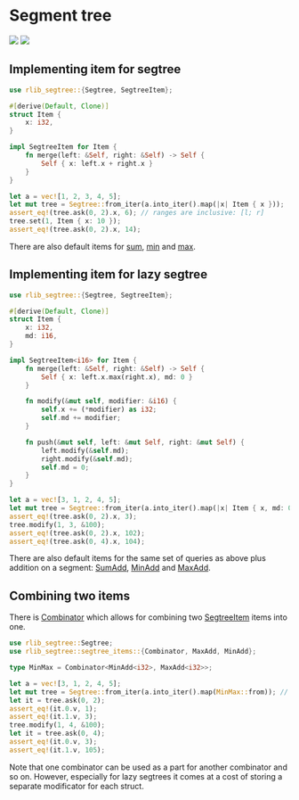 # Segment tree

[![](https://github.com/maksim1744/rlib/actions/workflows/ci.yml/badge.svg)](https://github.com/maksim1744/rlib/tree/main/rlib/segtree/tests) [![](https://img.shields.io/badge/Docs-github--pages-blue)](https://maksim1744.github.io/rlib/rlib_segtree/index.html)

## Implementing item for segtree

```rust
use rlib_segtree::{Segtree, SegtreeItem};

#[derive(Default, Clone)]
struct Item {
    x: i32,
}

impl SegtreeItem for Item {
    fn merge(left: &Self, right: &Self) -> Self {
        Self { x: left.x + right.x }
    }
}

let a = vec![1, 2, 3, 4, 5];
let mut tree = Segtree::from_iter(a.into_iter().map(|x| Item { x }));
assert_eq!(tree.ask(0, 2).x, 6); // ranges are inclusive: [l; r]
tree.set(1, Item { x: 10 });
assert_eq!(tree.ask(0, 2).x, 14);
```

There are also default items for [sum](https://maksim1744.github.io/rlib/rlib_segtree/segtree_items/struct.Sum.html), [min](https://maksim1744.github.io/rlib/rlib_segtree/segtree_items/struct.Min.html) and [max](https://maksim1744.github.io/rlib/rlib_segtree/segtree_items/struct.Max.html).

## Implementing item for lazy segtree

```rust
use rlib_segtree::{Segtree, SegtreeItem};

#[derive(Default, Clone)]
struct Item {
    x: i32,
    md: i16,
}

impl SegtreeItem<i16> for Item {
    fn merge(left: &Self, right: &Self) -> Self {
        Self { x: left.x.max(right.x), md: 0 }
    }

    fn modify(&mut self, modifier: &i16) {
        self.x += (*modifier) as i32;
        self.md += modifier;
    }

    fn push(&mut self, left: &mut Self, right: &mut Self) {
        left.modify(&self.md);
        right.modify(&self.md);
        self.md = 0;
    }
}

let a = vec![3, 1, 2, 4, 5];
let mut tree = Segtree::from_iter(a.into_iter().map(|x| Item { x, md: 0 }));
assert_eq!(tree.ask(0, 2).x, 3);
tree.modify(1, 3, &100);
assert_eq!(tree.ask(0, 2).x, 102);
assert_eq!(tree.ask(0, 4).x, 104);
```

There are also default items for the same set of queries as above plus addition on a segment: [SumAdd](https://maksim1744.github.io/rlib/rlib_segtree/segtree_items/struct.SumAdd.html), [MinAdd](https://maksim1744.github.io/rlib/rlib_segtree/segtree_items/struct.MinAdd.html) and [MaxAdd](https://maksim1744.github.io/rlib/rlib_segtree/segtree_items/struct.MaxAdd.html).

## Combining two items

There is [Combinator](https://maksim1744.github.io/rlib/rlib_segtree/segtree_items/struct.Combinator.html) which allows for combining two [SegtreeItem](https://maksim1744.github.io/rlib/rlib_segtree/segtree/trait.SegtreeItem.html) items into one.

```rust
use rlib_segtree::Segtree;
use rlib_segtree::segtree_items::{Combinator, MaxAdd, MinAdd};

type MinMax = Combinator<MinAdd<i32>, MaxAdd<i32>>;

let a = vec![3, 1, 2, 4, 5];
let mut tree = Segtree::from_iter(a.into_iter().map(MinMax::from)); // note that `from` is inherited from `MinAdd` and `MaxAdd`
let it = tree.ask(0, 2);
assert_eq!(it.0.v, 1);
assert_eq!(it.1.v, 3);
tree.modify(1, 4, &100);
let it = tree.ask(0, 4);
assert_eq!(it.0.v, 3);
assert_eq!(it.1.v, 105);
```

Note that one combinator can be used as a part for another combinator and so on. However, especially for lazy segtrees it comes at a cost of storing a separate modificator for each struct.
